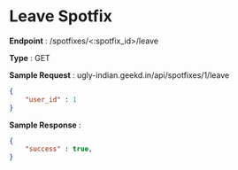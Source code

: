 # Leave Spotfix
**Endpoint** : /spotfixes/<:spotfix_id>/leave

**Type**	 : GET

**Sample Request** : ugly-indian.geekd.in/api/spotfixes/1/leave
```json
{
	"user_id" : 1
}
```

**Sample Response** :
```json
{
	"success" : true,
}
```
